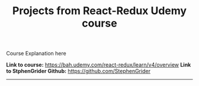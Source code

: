<header><h1><b>Projects from React-Redux Udemy course</b></h1></header>

Course Explanation here

<b>Link to course:</b> <a>https://bah.udemy.com/react-redux/learn/v4/overview </a>
<b>Link to StphenGrider Github:</b> <a>https://github.com/StephenGrider</a>

-------
